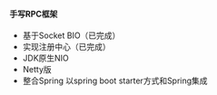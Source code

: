 #### 手写RPC框架

- 基于Socket BIO（已完成）
- 实现注册中心（已完成）
- JDK原生NIO
- Netty版
- 整合Spring 以spring boot starter方式和Spring集成
